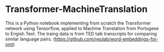 # Transformer-MachineTranslation

This is a Python notebook implementing from scratch the Transformer network using Tensorflow, applied to Machine Translation from Portugese to Engish Text. The traing data is from TED talk transcripts for comparing similar language pairs. (https://github.com/neulab/word-embeddings-for-nmt)
